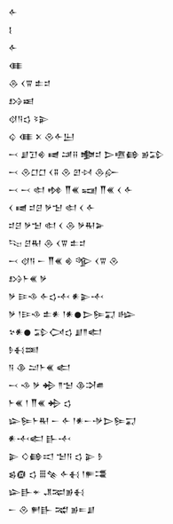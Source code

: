 <div class='block'>
<div class='line'>𒅆</div>
<div class='line'>𒋙</div>
<div class='line'>𒅆</div>
<div class='line'>𒈪</div>
<div class='line'>𒁲 𒌋𒐊 𒉺𒄑</div>
<div class='line'>𒋳𒀜</div>
<div class='line'>𒋼𒀀𒌓 𒂟𒉌</div>
<div class='line'>𒌒 𒈪 𒉽 𒊮𒅆𒌨</div>
<div class='line'>𒁁 𒋗𒋛𒄯 𒉠 𒁼𒍝 𒆟𒄑 𒆕𒍠𒂵 𒂊𒁉</div>
<div class='line'>𒁁 𒊮𒆸𒆸 𒌋𒐉 𒊮 𒇻𒀴 𒁲𒅎</div>
<div class='line'>𒁁 𒁁 𒊕 𒂔 𒐖𒌍 𒍢 𒐖𒌍 𒌋 𒅆</div>
<div class='line'>𒌋 𒉠 𒄑𒆪 𒃻𒈠 𒊕 𒌋 𒅆</div>
<div class='line'>𒄑𒆪 𒃻𒈠 𒊕 𒌋 𒁲 𒃻𒊑𒅕</div>
<div class='line'>𒌫 𒆪𒊑 𒁲 𒌋𒐊 𒉺𒄑</div>
<div class='line'>𒁁 𒋼𒀀 𒀸 𒐖𒌍 𒄯 𒄊 𒌋𒐊 𒊮</div>
<div class='line'>𒋳𒈨𒌍 𒃻</div>
<div class='line'>𒃻 𒄿𒈾 𒅆𒌓𒋾 𒀭𒉌𒋾</div>
<div class='line'>𒃻 𒁹𒄿𒈾 𒉺𒀭 𒁹𒀭𒊹𒆕𒌉𒍑 𒈗</div>
<div class='line'>𒆳𒀭𒊹 𒁉𒉏𒌓 𒋗𒈫𒅗</div>
<div class='line'>𒊩𒈬𒌅</div>
<div class='line'>𒀀 𒆠 𒁺𒈨𒌍 𒅗</div>
<div class='line'>𒁁 𒈾 𒃻 𒄈 𒈫𒈠 𒆠𒋫𒌑</div>
<div class='line'>𒈨𒌍 𒁹 𒐖𒌍 𒄈 𒌓</div>
<div class='line'>𒇽𒌉𒈨𒊑 𒀸 𒅆 𒁹𒀭𒀸𒋩𒆕𒌉𒍑</div>
<div class='line'>𒀭𒋾𒅗 𒃲𒋾</div>
<div class='line'>𒉌 𒄭𒂵𒀊 𒈠𒀀 𒌓 𒉌 𒊩</div>
<div class='line'>𒌗𒁈 𒌓 𒑆𒆚 𒅆𒈬 𒁹𒊓𒃮</div>
<div class='line'>𒇽𒃲𒄬 𒂗𒉈𒂊𒈬</div>
<div class='line'>𒀸 𒊮 𒂍𒃲 𒉋 𒂊𒋰𒋗</div>
</div>